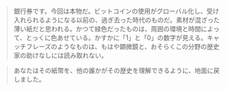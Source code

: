 >銀行券です。今回は本物だ。ビットコインの使用がグローバル化し、受け入れられるようになる以前の、過ぎ去った時代のものだ。素材が混ざった薄い紙だと思われる。かつて緑色だったものは、周囲の環境と時間によって、とっくに色あせている。かすかに「1」と「0」の数字が見える。キャッチフレーズのようなものは、もはや顕微鏡と、おそらくこの分野の歴史家の助けなしには読み取れない。 
  
>あなたはその紙幣を、他の誰かがその歴史を理解できるように、地面に戻しました。
